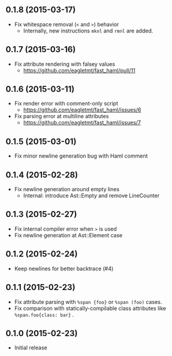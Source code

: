 ## 0.1.8 (2015-03-17)
- Fix whitespace removal (`<` and `>`) behavior
    - Internally, new instructions `mknl` and `rmnl` are added.

## 0.1.7 (2015-03-16)
- Fix attribute rendering with falsey values
    - https://github.com/eagletmt/fast_haml/pull/11

## 0.1.6 (2015-03-11)
- Fix render error with comment-only script
    - https://github.com/eagletmt/fast_haml/issues/6
- Fix parsing error at multiline attributes
    - https://github.com/eagletmt/fast_haml/issues/7

## 0.1.5 (2015-03-01)
- Fix minor newline generation bug with Haml comment

## 0.1.4 (2015-02-28)
- Fix newline generation around empty lines
    - Internal: introduce Ast::Empty and remove LineCounter

## 0.1.3 (2015-02-27)
- Fix internal compiler error when `>` is used
- Fix newline generation at Ast::Element case

## 0.1.2 (2015-02-24)
- Keep newlines for better backtrace (#4)

## 0.1.1 (2015-02-23)
- Fix attribute parsing with `%span {foo}` or `%span (foo)` cases.
- Fix comparison with statically-compilable class attributes like `%span.foo{class: bar}` .

## 0.1.0 (2015-02-23)
- Initial release
